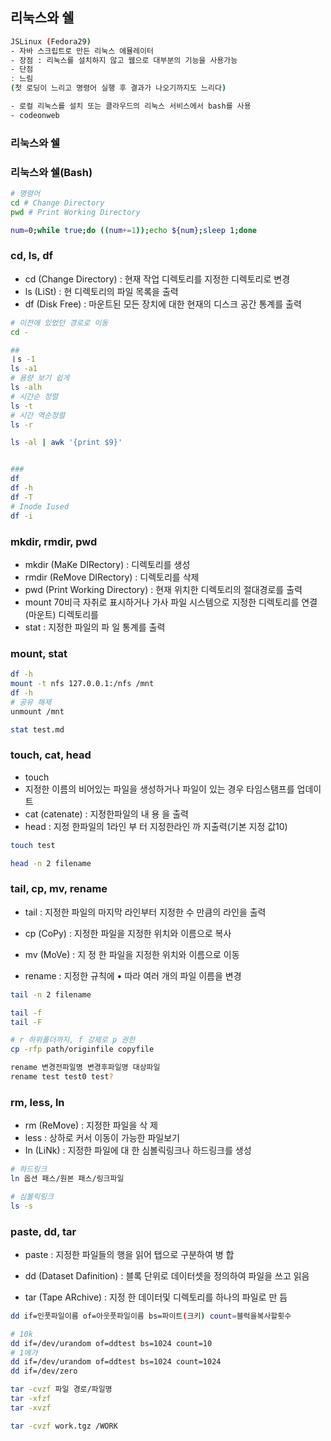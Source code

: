 ## 리눅스와 쉘

```bash
JSLinux (Fedora29)
- 자바 스크립트로 만든 리눅스 에뮬레이터
- 장점 : 리눅스를 설치하지 않고 웹으로 대부분의 기능을 사용가능
- 단점
: 느림
(첫 로딩이 느리고 명령어 실행 후 결과가 나오기까지도 느리다)

- 로컬 리눅스를 설치 또는 클라우드의 리눅스 서비스에서 bash를 사용
- codeonweb
```

### 리눅스와 쉘

### 리눅스와 쉘(Bash)

```bash
# 명령어
cd # Change Directory
pwd # Print Working Directory

num=0;while true;do ((num+=1));echo ${num};sleep 1;done
```

### cd, ls, df

- cd (Change Directory)
  : 현재 작업 디렉토리를 지정한 디렉토리로 변경
- ls (LiSt)
  : 현 디렉토리의 파일 목록을 출력
- df (Disk Free)
  : 마운트된 모든 장치에 대한 현재의 디스크 공간 통계를 출력

```bash
# 이전에 있었던 경로로 이동
cd -

##
ㅣs -1
ls -a1
# 용량 보기 쉽게
ls -alh
# 시간순 정렬
ls -t
# 시간 역순정렬
ls -r

ls -al | awk '{print $9}'


###
df
df -h
df -T
# Inode Iused
df -i
```

### mkdir, rmdir, pwd

- mkdir (MaKe DIRectory)
  : 디렉토리를 생성
- rmdir (ReMove DIRectory)
  : 디렉토리를 삭제
- pwd (Print Working Directory)
  : 현재 위치한 디렉토리의 절대경로를 출력
- mount
  70비극 자취로 표시하거나 가사 파일 시스템으로 지정한 디렉토리를 연결(마운트)
  디렉토리를
- stat
  : 지정한 파일의 파 일 통계를 출력

### mount, stat

```bash
df -h
mount -t nfs 127.0.0.1:/nfs /mnt
df -h
# 공유 해제
unmount /mnt

stat test.md
```

### touch, cat, head

- touch
- 지정한 이름의 비어있는 파일을 생성하거나 파일이 있는 경우 타임스탬프를 업데이트
- cat (catenate)
  : 지정한파일의 내 용 을 출력
- head
  : 지정 한파일의 1라인 부 터 지정한라인 까 지출력(기본 지정 값10)

```bash
touch test

head -n 2 filename
```

### tail, cp, mv, rename

- tail
  : 지정한 파일의 마지막 라인부터 지정한 수 만큼의 라인을 출력
- ср (CoPy)
  : 지정한 파일을 지정한 위치와 이름으로 복사

- mv (MoVe)
  : 지 정 한 파일을 지정한 위치와 이름으로 이동
- rename
  : 지정한 규칙에
  • 따라 여러 개의 파일 이름을 변경

```bash
tail -n 2 filename

tail -f
tail -F

# r 하위폴더까지, f 강제로 p 권한
cp -rfp path/originfile copyfile

rename 변경전파일명 변경후파일명 대상파일
rename test test0 test?
```

### rm, less, ln

- rm (ReMove)
  : 지정한 파일을 삭 제
- less
  : 상하로 커서 이동이 가능한 파일보기
- In (LiNk)
  : 지정한 파일에 대 한 심볼릭링크나 하드링크를 생성

```bash
# 하드링크
ln 옵션 패스/원본 패스/링크파일

# 심볼릭링크
ls -s
```

### paste, dd, tar

- paste
  : 지정한 파일들의 행을 읽어 탭으로 구분하여 병 합

- dd (Dataset Dafinition)
  : 블록 단위로 데이터셋을 정의하여 파일을 쓰고 읽음

- tar (Tape ARchive)
  : 지정 한 데이터및 디렉토리를 하나의 파일로 만 듬

```bash
dd if=인풋파일이름 of=아웃풋파일이름 bs=파이트(크키) count=블럭을복사할횟수

# 10k
dd if=/dev/urandom of=ddtest bs=1024 count=10
# 1메가
dd if=/dev/urandom of=ddtest bs=1024 count=1024
dd if=/dev/zero

tar -cvzf 파일 경로/파일명
tar -xfzf
tar -xvzf

tar -cvzf work.tgz /WORK
```
